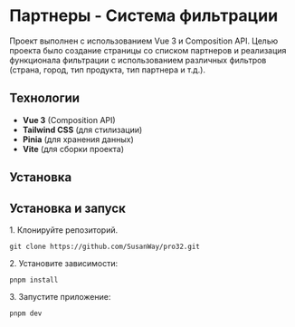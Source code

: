 # Партнеры - Система фильтрации

Проект выполнен с использованием Vue 3 и Composition API. Целью проекта было создание страницы со списком партнеров и реализация функционала фильтрации с использованием различных фильтров (страна, город, тип продукта, тип партнера и т.д.).

## Технологии

- **Vue 3** (Composition API)
- **Tailwind CSS** (для стилизации)
- **Pinia** (для хранения данных)
- **Vite** (для сборки проекта)

## Установка

<h2>Установка и запуск</h2>
1. Клонируйте репозиторий.
   <pre><code class="language-bash" id="code-block-rmfwykaqa">git clone https://github.com/SusanWay/pro32.git</code></pre>
2. Установите зависимости:
   <pre><code class="language-bash" id="code-block-rmfwykaqj">pnpm install</code></pre>
3. Запустите приложение:
   <pre><code class="language-bash" id="code-block-yl6gn844b">pnpm dev</code></pre>
